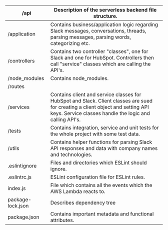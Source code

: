 | /api              | Description of the serverless backend file structure.                                                                                                                                     |
|-------------------|-------------------------------------------------------------------------------------------------------------------------------------------------------------------------------------------|
| /application      | Contains business/application logic regarding Slack messages, conversations, threads, parsing messages, parsing words, categorizing etc.                                                  |
| /controllers      | Contains two controller "classes", one for Slack and one for HubSpot. Controllers then call "service" classes which are calling the API's.                                                |
| /node_modules     | Contains node_modules.                                                                                                                                                                    |
| /routes           |                                                                                                                                                                                           |
| /services         | Contains client and service classes for HubSpot and Slack. Client classes are sued for creating a client object and setting API keys. Service classes handle the logic and calling API's. |
| /tests            | Contains integration, service and unit tests for the whole project with some test data.                                                                                                   |
| /utils            | Contains helper functions for parsing Slack API responses and data with company names and technologies.                                                                                   |
| .eslintignore     | Files and directories which ESLint should ignore.                                                                                                                                         |
| .eslintrc.js      | ESLint configuration file for ESLint rules.                                                                                                                                               |
| index.js          | File which contains all the events which the AWS Lambda reacts to.                                                                                                                        |
| package-lock.json | Describes dependency tree                                                                                                                                                                 |
| package.json      | Contains important metadata and functional attributes.                                                                                                                                    |